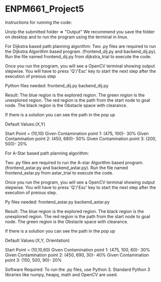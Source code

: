 # ENPM661_Project5

Instructions for running the code:

Unzip the submitted folder => "Output"
We recommend you save the folder on desktop and to run the program using the terminal in linux.


For Dijkstra based path planning algorithm: 
Two .py files are required to run the Dijkstra Algorithm based program. (frontend_dij.py and backend_dij.py).
Run the file named frontend_dij.py from dijkstra_trial to execute the code.

Once you run the program, you will see a OpenCV terminal showing output stepwise. 
You will have to press 'Q'/'Esc' key to start the next step after the execution of preious step

Python files needed:
frontend_dij.py
backend_dij.py

Result:
The blue region is the explored region. 
The green region is the unexplored region. 
The red region is the path from the start node to goal node.
The black region is the Obstacle space with clearance.

If there is a solution you can see the path in the pop up

Default Values:(X,Y)

Start Point = (10,10)
Given Contamination point 1: (475, 100)- 30%
Given Contamination point 2: (450, 680)- 50%
Given Contamination point 3: (200, 500)- 20%



For A-Star based path planning algorithm: 

Two .py files are required to run the A-star Algorithm based program. (frontend_astar.py and backend_astar.py).
Run the file named frontend_astar.py from astar_trial to execute the code.

Once you run the program, you will see a OpenCV terminal showing output stepwise. 
You will have to press 'Q'/'Esc' key to start the next step after the execution of preious step.


Py files needed:
frontend_astar.py
backend_astar.py


Result:
The blue region is the explored region. 
The black region is the unexplored region. 
The red region is the path from the start node to goal node.
The green region is the Obstacle space with clearance.

If there is a solution you can see the path in the pop up

Default Values:(X,Y, Orientation)

Start Point = (10,10,60)
Given Contamination point 1: (475, 100, 60)- 30%
Given Contamination point 2: (450, 690, 30)- 40%
Given Contamination point 3: (150, 500, 90)- 20%



Software Required:
To run the .py files, use Python 3. Standard Python 3 libraries like numpy, heapq, math and OpenCV are used.
